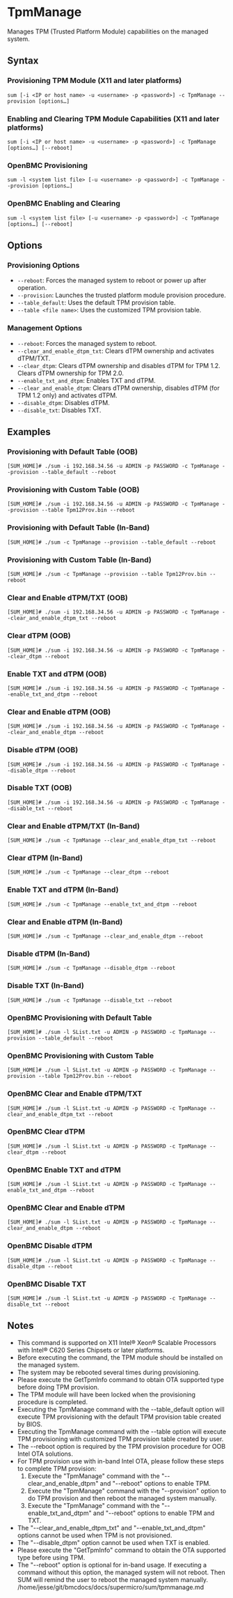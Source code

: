 # TpmManage

Manages TPM (Trusted Platform Module) capabilities on the managed system.

## Syntax

### Provisioning TPM Module (X11 and later platforms)
```
sum [-i <IP or host name> -u <username> -p <password>] -c TpmManage --provision [options…]
```

### Enabling and Clearing TPM Module Capabilities (X11 and later platforms)
```
sum [-i <IP or host name> -u <username> -p <password>] -c TpmManage [options…] [--reboot]
```

### OpenBMC Provisioning
```
sum -l <system list file> [-u <username> -p <password>] -c TpmManage --provision [options…]
```

### OpenBMC Enabling and Clearing
```
sum -l <system list file> [-u <username> -p <password>] -c TpmManage [options…] [--reboot]
```

## Options

### Provisioning Options
- `--reboot`: Forces the managed system to reboot or power up after operation.
- `--provision`: Launches the trusted platform module provision procedure.
- `--table_default`: Uses the default TPM provision table.
- `--table <file name>`: Uses the customized TPM provision table.

### Management Options
- `--reboot`: Forces the managed system to reboot.
- `--clear_and_enable_dtpm_txt`: Clears dTPM ownership and activates dTPM/TXT.
- `--clear_dtpm`: Clears dTPM ownership and disables dTPM for TPM 1.2. Clears dTPM ownership for TPM 2.0.
- `--enable_txt_and_dtpm`: Enables TXT and dTPM.
- `--clear_and_enable_dtpm`: Clears dTPM ownership, disables dTPM (for TPM 1.2 only) and activates dTPM.
- `--disable_dtpm`: Disables dTPM.
- `--disable_txt`: Disables TXT.

## Examples

### Provisioning with Default Table (OOB)
```
[SUM_HOME]# ./sum -i 192.168.34.56 -u ADMIN -p PASSWORD -c TpmManage --provision --table_default --reboot
```

### Provisioning with Custom Table (OOB)
```
[SUM_HOME]# ./sum -i 192.168.34.56 -u ADMIN -p PASSWORD -c TpmManage --provision --table Tpm12Prov.bin --reboot
```

### Provisioning with Default Table (In-Band)
```
[SUM_HOME]# ./sum -c TpmManage --provision --table_default --reboot
```

### Provisioning with Custom Table (In-Band)
```
[SUM_HOME]# ./sum -c TpmManage --provision --table Tpm12Prov.bin --reboot
```

### Clear and Enable dTPM/TXT (OOB)
```
[SUM_HOME]# ./sum -i 192.168.34.56 -u ADMIN -p PASSWORD -c TpmManage --clear_and_enable_dtpm_txt --reboot
```

### Clear dTPM (OOB)
```
[SUM_HOME]# ./sum -i 192.168.34.56 -u ADMIN -p PASSWORD -c TpmManage --clear_dtpm --reboot
```

### Enable TXT and dTPM (OOB)
```
[SUM_HOME]# ./sum -i 192.168.34.56 -u ADMIN -p PASSWORD -c TpmManage --enable_txt_and_dtpm --reboot
```

### Clear and Enable dTPM (OOB)
```
[SUM_HOME]# ./sum -i 192.168.34.56 -u ADMIN -p PASSWORD -c TpmManage --clear_and_enable_dtpm --reboot
```

### Disable dTPM (OOB)
```
[SUM_HOME]# ./sum -i 192.168.34.56 -u ADMIN -p PASSWORD -c TpmManage --disable_dtpm --reboot
```

### Disable TXT (OOB)
```
[SUM_HOME]# ./sum -i 192.168.34.56 -u ADMIN -p PASSWORD -c TpmManage --disable_txt --reboot
```

### Clear and Enable dTPM/TXT (In-Band)
```
[SUM_HOME]# ./sum -c TpmManage --clear_and_enable_dtpm_txt --reboot
```

### Clear dTPM (In-Band)
```
[SUM_HOME]# ./sum -c TpmManage --clear_dtpm --reboot
```

### Enable TXT and dTPM (In-Band)
```
[SUM_HOME]# ./sum -c TpmManage --enable_txt_and_dtpm --reboot
```

### Clear and Enable dTPM (In-Band)
```
[SUM_HOME]# ./sum -c TpmManage --clear_and_enable_dtpm --reboot
```

### Disable dTPM (In-Band)
```
[SUM_HOME]# ./sum -c TpmManage --disable_dtpm --reboot
```

### Disable TXT (In-Band)
```
[SUM_HOME]# ./sum -c TpmManage --disable_txt --reboot
```

### OpenBMC Provisioning with Default Table
```
[SUM_HOME]# ./sum -l SList.txt -u ADMIN -p PASSWORD -c TpmManage --provision --table_default --reboot
```

### OpenBMC Provisioning with Custom Table
```
[SUM_HOME]# ./sum -l SList.txt -u ADMIN -p PASSWORD -c TpmManage --provision --table Tpm12Prov.bin --reboot
```

### OpenBMC Clear and Enable dTPM/TXT
```
[SUM_HOME]# ./sum -l SList.txt -u ADMIN -p PASSWORD -c TpmManage --clear_and_enable_dtpm_txt --reboot
```

### OpenBMC Clear dTPM
```
[SUM_HOME]# ./sum -l SList.txt -u ADMIN -p PASSWORD -c TpmManage --clear_dtpm --reboot
```

### OpenBMC Enable TXT and dTPM
```
[SUM_HOME]# ./sum -l SList.txt -u ADMIN -p PASSWORD -c TpmManage --enable_txt_and_dtpm --reboot
```

### OpenBMC Clear and Enable dTPM
```
[SUM_HOME]# ./sum -l SList.txt -u ADMIN -p PASSWORD -c TpmManage --clear_and_enable_dtpm --reboot
```

### OpenBMC Disable dTPM
```
[SUM_HOME]# ./sum -l SList.txt -u ADMIN -p PASSWORD -c TpmManage --disable_dtpm --reboot
```

### OpenBMC Disable TXT
```
[SUM_HOME]# ./sum -l SList.txt -u ADMIN -p PASSWORD -c TpmManage --disable_txt --reboot
```

## Notes

- This command is supported on X11 Intel® Xeon® Scalable Processors with Intel® C620 Series Chipsets or later platforms.
- Before executing the command, the TPM module should be installed on the managed system.
- The system may be rebooted several times during provisioning.
- Please execute the GetTpmInfo command to obtain OTA supported type before doing TPM provision.
- The TPM module will have been locked when the provisioning procedure is completed.
- Executing the TpmManage command with the --table_default option will execute TPM provisioning with the default TPM provision table created by BIOS.
- Executing the TpmManage command with the --table option will execute TPM provisioning with customized TPM provision table created by user.
- The --reboot option is required by the TPM provision procedure for OOB Intel OTA solutions.
- For TPM provision use with in-band Intel OTA, please follow these steps to complete TPM provision:
  1. Execute the "TpmManage" command with the "--clear_and_enable_dtpm" and "--reboot" options to enable TPM.
  2. Execute the "TpmManage" command with the "--provision" option to do TPM provision and then reboot the managed system manually.
  3. Execute the "TpmManage" command with the "--enable_txt_and_dtpm" and "--reboot" options to enable TPM and TXT.
- The "--clear_and_enable_dtpm_txt" and "--enable_txt_and_dtpm" options cannot be used when TPM is not provisioned.
- The "--disable_dtpm" option cannot be used when TXT is enabled.
- Please execute the "GetTpmInfo" command to obtain the OTA supported type before using TPM.
- The "--reboot" option is optional for in-band usage. If executing a command without this option, the managed system will not reboot. Then SUM will remind the user to reboot the managed system manually.</content>
<parameter name="filePath">/home/jesse/git/bmcdocs/docs/supermicro/sum/tpmmanage.md